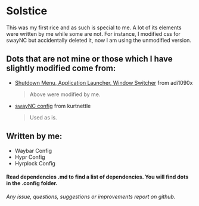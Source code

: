 
# Solstice


This was my first rice and as such is special to me. A lot of its elements were written by me while some are not. For instance, I modified css for swayNC but accidentally deleted it, now I am using the unmodified version.


## Dots that are not mine or those which I have slightly modified come from:

- [Shutdown Menu, Application Launcher, Window Switcher](https://github.com/adi1090x/rofi) from adi1090x
  > Above were modified by me.

- [swayNC config](https://github.com/kurtnettle/dotfiles/tree/a34af4152f579d705772273ae2fd45040c1b45a7/swaync) from kurtnettle
  > Used as is.

## Written by me:

- Waybar Config
- Hypr Config
- Hyrplock Config

#### Read dependencies .md to find a list of dependencies. You will find dots in the .config folder.

*Any issue, questions, suggestions or improvements report on github.*

